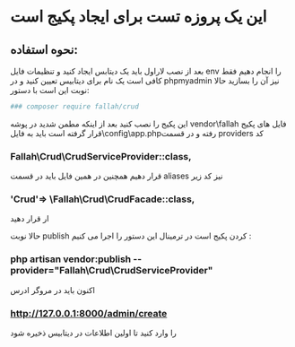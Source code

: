 # این یک پروزه تست برای ایجاد پکیج است

## نحوه استفاده:
بعد از نصب لاراول باید یک دیتابس ایجاد کنید و تنظیمات فایل env  را انجام دهیم
فقط کافی است یک نام برای دیتابیس تعیین کنید و در  phpmyadmin نیز آن را بسازید 
حالا نوبت این است با دستور: 
```bash
### composer require fallah/crud
```
این پکیج را نصب کنید  بعد از اینکه مطمن شدید در پوشه vendor\fallah فایل های پکیج  قرار گرفته است باید به فایل\config\app.phpرفته و در قسمت providers   کد 
### Fallah\Crud\CrudServiceProvider::class,
قرار دهیم همچنین در همین فایل باید در قسمت aliases نیز کد زیر 
### 'Crud'=> \Fallah\Crud\CrudFacade::class,
ار قرار دهید

حالا نوبت publish کردن پکیج است در ترمینال این  دستور  را اجرا می کنیم :
### php artisan vendor:publish --provider="Fallah\Crud\CrudServiceProvider"
اکنون باید در مروگر ادرس
### http://127.0.0.1:8000/admin/create
را وارد کنید تا اولین اطلاعات در دیتابیس ذخیره شود 

